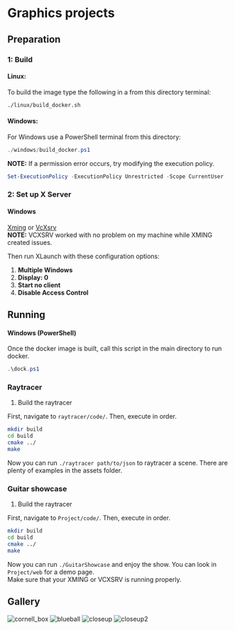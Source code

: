 # Graphics projects

## Preparation

### 1: Build

#### Linux:

To build the image type the following in a from this directory terminal:

```bash
./linux/build_docker.sh
```

#### Windows:

For Windows use a PowerShell terminal from this directory:

```powershell
./windows/build_docker.ps1
```

**NOTE:** If a permission error occurs, try modifying the execution policy.

```powershell
Set-ExecutionPolicy -ExecutionPolicy Unrestricted -Scope CurrentUser
```

### 2: Set up X Server

#### Windows

[Xming](https://sourceforge.net/projects/xming/) or [VcXsrv](https://sourceforge.net/projects/vcxsrv/)  
**NOTE:** VCXSRV worked with no problem on my machine while XMING created issues.

Then run XLaunch with these configuration options:
1. **Multiple Windows**
2. **Display: 0**
3. **Start no client**
4. **Disable Access Control**

## Running

#### Windows (PowerShell)

Once the docker image is built, call this script in the main directory to run docker.

```powershell
.\dock.ps1
```

### Raytracer

1. Build the raytracer

First, navigate to `raytracer/code/`. Then, execute in order.
```bash
mkdir build
cd build
cmake ../
make
```

Now you can run `./raytracer path/to/json` to raytracer a scene. There are plenty of examples in the assets folder.


### Guitar showcase

1. Build the raytracer

First, navigate to `Project/code/`. Then, execute in order.
```bash
mkdir build
cd build
cmake ../
make
```

Now you can run `./GuitarShowcase` and enjoy the show. You can look in `Project/web` for a demo page.  
Make sure that your XMING or VCXSRV is running properly.

## Gallery

![cornell_box](https://github.com/user-attachments/assets/9afaece3-c2a0-4247-837d-648c6f75d49e)
![blueball](https://github.com/user-attachments/assets/5572890e-1d33-4e02-94f0-827eb2ad210c)
![closeup](https://github.com/user-attachments/assets/09fcfab5-fc1a-4ff4-87dd-6f0473c652a7)
![closeup2](https://github.com/user-attachments/assets/0ee9980f-5ea5-4b2c-86a5-1b327a4588e1)

